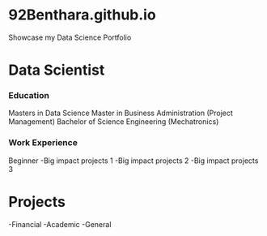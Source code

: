 # 92Benthara.github.io
Showcase my Data Science Portfolio

# Data Scientist

### Education
Masters in Data Science
Master in Business Administration (Project Management)
Bachelor of Science Engineering (Mechatronics)

### Work Experience
Beginner
-Big impact projects 1
-Big impact projects 2
-Big impact projects 3

# Projects
-Financial
-Academic
-General


